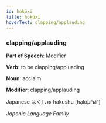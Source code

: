 ```yaml
---
id: hoküxi
title: hoküxi
hoverText: clapping/applauding
---
```


### clapping/applauding

**Part of Speech**: Modifier

**Verb**: to be clapping/appluading

**Noun**: acclaim

**Modifier**: clapping/applauding

Japanese は​くしゅ hakushu [ha̠kɯ̟̊ᵝɕɨᵝ]

*Japonic Language Family*